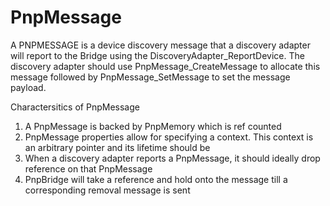 # PnpMessage

A PNPMESSAGE is a device discovery message that a discovery adapter will report to the Bridge using the DiscoveryAdapter_ReportDevice. 
The discovery adapter should use PnpMessage_CreateMessage to allocate this message followed by PnpMessage_SetMessage to set the message payload.

Charactersitics of PnpMessage

1. A PnpMessage is backed by PnpMemory which is ref counted
2. PnpMessage properties allow for specifying a context. This context is an arbitrary pointer and its lifetime should be 
3. When a discovery adapter reports a PnpMessage, it should ideally drop reference on that PnpMessage
4. PnpBridge will take a reference and hold onto the message till a corresponding removal message is sent


